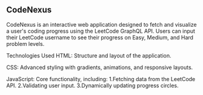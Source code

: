## CodeNexus
CodeNexus is an interactive web application designed to fetch and visualize a user's coding progress using the LeetCode GraphQL API. 
Users can input their LeetCode username to see their progress on Easy, Medium, and Hard problem levels.

 Technologies Used
 HTML: 
    Structure and layout of the application.

 CSS: 
    Advanced styling with gradients, animations, and responsive layouts.

 JavaScript: 
    Core functionality, including:
       1.Fetching data from the LeetCode API.
       2.Validating user input.
       3.Dynamically updating progress circles.
